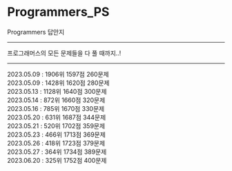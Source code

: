 # Programmers_PS

Programmers 답안지

---

프로그래머스의 모든 문제들을 다 풀 때까지..!

---

2023.05.09 : 1906위 1597점 260문제  
2023.05.09 : 1428위 1620점 280문제  
2023.05.13 : 1128위 1640점 300문제  
2023.05.14 : 872위 1660점 320문제  
2023.05.16 : 785위 1670점 330문제  
2023.05.20 : 631위 1687점 344문제  
2023.05.21 : 520위 1702점 359문제  
2023.05.23 : 466위 1713점 369문제  
2023.05.26 : 418위 1723점 379문제  
2023.05.27 : 364위 1734점 389문제  
2023.06.20 : 325위 1752점 400문제  
